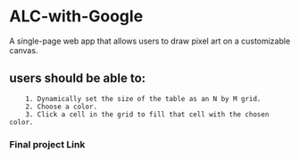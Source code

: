 # ALC-with-Google
A single-page web app that allows users to draw pixel art on a customizable canvas.

## users should be able to:

        1. Dynamically set the size of the table as an N by M grid.
        2. Choose a color.
        3. Click a cell in the grid to fill that cell with the chosen color.

### Final project Link

